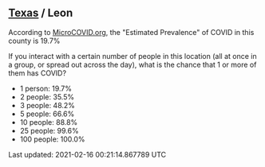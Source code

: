 
## [Texas](/united-states/texas) / Leon

According to [MicroCOVID.org](http://microcovid.org),
the "Estimated Prevalence" of COVID in this county is 19.7%

If you interact with a certain number of people in this location
(all at once in a group, or spread out across the day), what is the chance that
1 or more of them has COVID?

- 1 person: 19.7%
- 2 people: 35.5%
- 3 people: 48.2%
- 5 people: 66.6%
- 10 people: 88.8%
- 25 people: 99.6%
- 100 people: 100.0%

Last updated: 2021-02-16 00:21:14.867789 UTC
